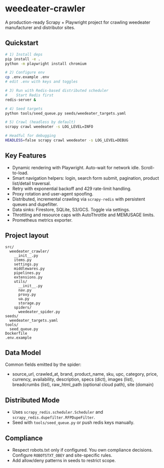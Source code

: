 # weedeater-crawler

A production-ready Scrapy + Playwright project for crawling weedeater manufacturer and distributor sites.

## Quickstart
```bash
# 1) Install deps
pip install -e .
python -m playwright install chromium

# 2) Configure env
cp .env.example .env
# edit .env with keys and toggles

# 3) Run with Redis-based distributed scheduler
#    Start Redis first
redis-server &

# 4) Seed targets
python tools/seed_queue.py seeds/weedeater_targets.yaml

# 5) Crawl (headless by default)
scrapy crawl weedeater -s LOG_LEVEL=INFO

# Headful for debugging
HEADLESS=false scrapy crawl weedeater -s LOG_LEVEL=DEBUG
```

## Key Features
- Dynamic rendering with Playwright. Auto-wait for network idle. Scroll-to-load.
- Smart navigation helpers: login, search form submit, pagination, product list/detail traversal.
- Retry with exponential backoff and 429 rate-limit handling.
- Proxy rotation and user-agent spoofing.
- Distributed, incremental crawling via `scrapy-redis` with persistent queues and dupefilter.
- Data sinks: Firestore, SQLite, S3/GCS. Toggle via settings.
- Throttling and resource caps with AutoThrottle and MEMUSAGE limits.
- Prometheus metrics exporter.

## Project layout
```
src/
  weedeater_crawler/
    __init__.py
    items.py
    settings.py
    middlewares.py
    pipelines.py
    extensions.py
    utils/
      __init__.py
      nav.py
      proxy.py
      ua.py
      storage.py
    spiders/
      weedeater_spider.py
seeds/
  weedeater_targets.yaml
tools/
  seed_queue.py
Dockerfile
.env.example
```

## Data Model
Common fields emitted by the spider:
- source_url, crawled_at, brand, product_name, sku, upc, category, price, currency,
  availability, description, specs (dict), images (list), breadcrumbs (list),
  raw_html_path (optional cloud path), site (domain)

## Distributed Mode
- Uses `scrapy_redis.scheduler.Scheduler` and `scrapy_redis.dupefilter.RFPDupeFilter`.
- Seed with `tools/seed_queue.py` or push redis keys manually.

## Compliance
- Respect robots.txt only if configured. You own compliance decisions. Configure `ROBOTSTXT_OBEY` and site-specific rules.
- Add allow/deny patterns in seeds to restrict scope.
